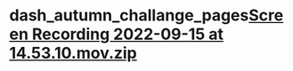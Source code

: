 # dash_autumn_challange_pages[Screen Recording 2022-09-15 at 14.53.10.mov.zip](https://github.com/milanzmitrovic/dash_autumn_challange_pages/files/9575404/Screen.Recording.2022-09-15.at.14.53.10.mov.zip)
